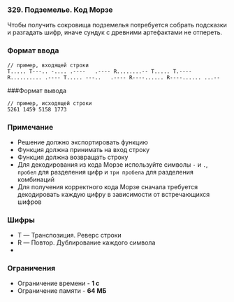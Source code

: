 ### 329. Подземелье. Код Морзе
Чтобы получить сокровища подземелья потребуется собрать подсказки и разгадать шифр, иначе сундук с древними артефактами не отпереть.

### Формат ввода
```
// пример, входящей строки
T..... T---.. -.... .----   .---- R........-- T..... T.----   R.......... .---- T..... ---..   .---- R----...... R----...... ...--
```

###Формат вывода
```
// пример, исходящей строки
5261 1459 5158 1773
```

### Примечание
- Решение должно экспортировать функцию
- Функция должна принимать на вход строку
- Функция должна возвращать строку
- Для декодирования из кода Морзе используйте символы `-` и `.`, `пробел` для разделения цифр и `три пробела` для разделения комбинаций
- Для получения корректного кода Морзе сначала требуется декодировать каждую цифру в зависимости от встречающихся шифров

### Шифры
- T — Транспозиция. Реверс строки
- R — Повтор. Дублирование каждого символа
- 
### Ограничения
- Ограничение времени - **1 с**
- Ограничение памяти - **64 МБ**
